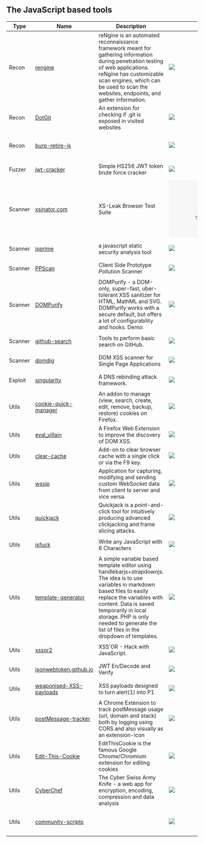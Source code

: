 
## The JavaScript based tools

| Type | Name | Description | Star | Tags | Badges |
| --- | --- | --- | --- | --- | --- |
|Recon|[rengine](https://github.com/yogeshojha/rengine)|reNgine is an automated reconnaissance framework meant for gathering information during penetration testing of web applications. reNgine has customizable scan engines, which can be used to scan the websites, endpoints, and gather information. |![](https://img.shields.io/github/stars/yogeshojha/rengine?label=%20)||![linux](./images/linux.png)![macos](./images/apple.png)![windows](./images/windows.png)[![JavaScript](/images/javascript.png)](/categorize/langs/JavaScript.md)|
|Recon|[DotGit](https://github.com/davtur19/DotGit)|An extension for checking if .git is exposed in visited websites|![](https://img.shields.io/github/stars/davtur19/DotGit?label=%20)||![linux](./images/linux.png)![macos](./images/apple.png)![windows](./images/windows.png)[![JavaScript](/images/javascript.png)](/categorize/langs/JavaScript.md)|
|Recon|[burp-retire-js](https://github.com/h3xstream/burp-retire-js)||![](https://img.shields.io/github/stars/h3xstream/burp-retire-js?label=%20)||![linux](./images/linux.png)![macos](./images/apple.png)![windows](./images/windows.png)![burp](./images/burp.png)[![JavaScript](/images/javascript.png)](/categorize/langs/JavaScript.md)|
|Fuzzer|[jwt-cracker](https://github.com/lmammino/jwt-cracker)|Simple HS256 JWT token brute force cracker |![](https://img.shields.io/github/stars/lmammino/jwt-cracker?label=%20)|[`jwt`](/categorize/tags/jwt.md)|![linux](./images/linux.png)![macos](./images/apple.png)![windows](./images/windows.png)[![JavaScript](/images/javascript.png)](/categorize/langs/JavaScript.md)|
|Scanner|[xsinator.com](https://github.com/RUB-NDS/xsinator.com)|XS-Leak Browser Test Suite|![](https://img.shields.io/github/stars/RUB-NDS/xsinator.com?label=%20)||![linux](./images/linux.png)![macos](./images/apple.png)![windows](./images/windows.png)[![JavaScript](/images/javascript.png)](/categorize/langs/JavaScript.md)|
|Scanner|[jsprime](https://github.com/dpnishant/jsprime)|a javascript static security analysis tool|![](https://img.shields.io/github/stars/dpnishant/jsprime?label=%20)||![linux](./images/linux.png)![macos](./images/apple.png)![windows](./images/windows.png)[![JavaScript](/images/javascript.png)](/categorize/langs/JavaScript.md)|
|Scanner|[PPScan](https://github.com/msrkp/PPScan)|Client Side Prototype Pollution Scanner|![](https://img.shields.io/github/stars/msrkp/PPScan?label=%20)||![linux](./images/linux.png)![macos](./images/apple.png)![windows](./images/windows.png)[![JavaScript](/images/javascript.png)](/categorize/langs/JavaScript.md)|
|Scanner|[DOMPurify](https://github.com/cure53/DOMPurify)|DOMPurify - a DOM-only, super-fast, uber-tolerant XSS sanitizer for HTML, MathML and SVG. DOMPurify works with a secure default, but offers a lot of configurability and hooks. Demo:|![](https://img.shields.io/github/stars/cure53/DOMPurify?label=%20)|[`xss`](/categorize/tags/xss.md)|![linux](./images/linux.png)![macos](./images/apple.png)![windows](./images/windows.png)[![JavaScript](/images/javascript.png)](/categorize/langs/JavaScript.md)|
|Scanner|[github-search](https://github.com/gwen001/github-search)|Tools to perform basic search on GitHub. |![](https://img.shields.io/github/stars/gwen001/github-search?label=%20)||![linux](./images/linux.png)![macos](./images/apple.png)![windows](./images/windows.png)[![JavaScript](/images/javascript.png)](/categorize/langs/JavaScript.md)|
|Scanner|[domdig](https://github.com/fcavallarin/domdig)|DOM XSS scanner for Single Page Applications |![](https://img.shields.io/github/stars/fcavallarin/domdig?label=%20)|[`xss`](/categorize/tags/xss.md)|![linux](./images/linux.png)![macos](./images/apple.png)![windows](./images/windows.png)[![JavaScript](/images/javascript.png)](/categorize/langs/JavaScript.md)|
|Exploit|[singularity](https://github.com/nccgroup/singularity)|A DNS rebinding attack framework.|![](https://img.shields.io/github/stars/nccgroup/singularity?label=%20)||![linux](./images/linux.png)![macos](./images/apple.png)![windows](./images/windows.png)[![JavaScript](/images/javascript.png)](/categorize/langs/JavaScript.md)|
|Utils|[cookie-quick-manager](https://github.com/ysard/cookie-quick-manager)|An addon to manage (view, search, create, edit, remove, backup, restore) cookies on Firefox.|![](https://img.shields.io/github/stars/ysard/cookie-quick-manager?label=%20)||![linux](./images/linux.png)![macos](./images/apple.png)![windows](./images/windows.png)[![JavaScript](/images/javascript.png)](/categorize/langs/JavaScript.md)|
|Utils|[eval_villain](https://github.com/swoops/eval_villain)|A Firefox Web Extension to improve the discovery of DOM XSS.|![](https://img.shields.io/github/stars/swoops/eval_villain?label=%20)|[`xss`](/categorize/tags/xss.md)|![linux](./images/linux.png)![macos](./images/apple.png)![windows](./images/windows.png)[![JavaScript](/images/javascript.png)](/categorize/langs/JavaScript.md)|
|Utils|[clear-cache](https://github.com/TenSoja/clear-cache)|Add-on to clear browser cache with a single click or via the F9 key.|![](https://img.shields.io/github/stars/TenSoja/clear-cache?label=%20)||![linux](./images/linux.png)![macos](./images/apple.png)![windows](./images/windows.png)[![JavaScript](/images/javascript.png)](/categorize/langs/JavaScript.md)|
|Utils|[wssip](https://github.com/nccgroup/wssip)|Application for capturing, modifying and sending custom WebSocket data from client to server and vice versa.|![](https://img.shields.io/github/stars/nccgroup/wssip?label=%20)||![linux](./images/linux.png)![macos](./images/apple.png)![windows](./images/windows.png)[![JavaScript](/images/javascript.png)](/categorize/langs/JavaScript.md)|
|Utils|[quickjack](https://github.com/samyk/quickjack)|Quickjack is a point-and-click tool for intuitively producing advanced clickjacking and frame slicing attacks.|![](https://img.shields.io/github/stars/samyk/quickjack?label=%20)||![linux](./images/linux.png)![macos](./images/apple.png)![windows](./images/windows.png)[![JavaScript](/images/javascript.png)](/categorize/langs/JavaScript.md)|
|Utils|[jsfuck](https://github.com/aemkei/jsfuck)|Write any JavaScript with 6 Characters|![](https://img.shields.io/github/stars/aemkei/jsfuck?label=%20)|[`xss`](/categorize/tags/xss.md)|![linux](./images/linux.png)![macos](./images/apple.png)![windows](./images/windows.png)[![JavaScript](/images/javascript.png)](/categorize/langs/JavaScript.md)|
|Utils|[template-generator](https://github.com/fransr/template-generator)|A simple variable based template editor using handlebarjs+strapdownjs. The idea is to use variables in markdown based files to easily replace the variables with content. Data is saved temporarily in local storage. PHP is only needed to generate the list of files in the dropdown of templates. |![](https://img.shields.io/github/stars/fransr/template-generator?label=%20)||![linux](./images/linux.png)![macos](./images/apple.png)![windows](./images/windows.png)[![JavaScript](/images/javascript.png)](/categorize/langs/JavaScript.md)|
|Utils|[xssor2](https://github.com/evilcos/xssor2)|XSS'OR - Hack with JavaScript.|![](https://img.shields.io/github/stars/evilcos/xssor2?label=%20)|[`xss`](/categorize/tags/xss.md)|![linux](./images/linux.png)![macos](./images/apple.png)![windows](./images/windows.png)[![JavaScript](/images/javascript.png)](/categorize/langs/JavaScript.md)|
|Utils|[jsonwebtoken.github.io](https://github.com/jsonwebtoken/jsonwebtoken.github.io)|JWT En/Decode and Verify|![](https://img.shields.io/github/stars/jsonwebtoken/jsonwebtoken.github.io?label=%20)|[`jwt`](/categorize/tags/jwt.md)|![linux](./images/linux.png)![macos](./images/apple.png)![windows](./images/windows.png)[![JavaScript](/images/javascript.png)](/categorize/langs/JavaScript.md)|
|Utils|[weaponised-XSS-payloads](https://github.com/hakluke/weaponised-XSS-payloads)|XSS payloads designed to turn alert(1) into P1|![](https://img.shields.io/github/stars/hakluke/weaponised-XSS-payloads?label=%20)||![linux](./images/linux.png)![macos](./images/apple.png)![windows](./images/windows.png)[![JavaScript](/images/javascript.png)](/categorize/langs/JavaScript.md)|
|Utils|[postMessage-tracker](https://github.com/fransr/postMessage-tracker)|A Chrome Extension to track postMessage usage (url, domain and stack) both by logging using CORS and also visually as an extension-icon|![](https://img.shields.io/github/stars/fransr/postMessage-tracker?label=%20)||![linux](./images/linux.png)![macos](./images/apple.png)![windows](./images/windows.png)[![JavaScript](/images/javascript.png)](/categorize/langs/JavaScript.md)|
|Utils|[Edit-This-Cookie](https://github.com/ETCExtensions/Edit-This-Cookie)|EditThisCookie is the famous Google Chrome/Chromium extension for editing cookies|![](https://img.shields.io/github/stars/ETCExtensions/Edit-This-Cookie?label=%20)||![linux](./images/linux.png)![macos](./images/apple.png)![windows](./images/windows.png)[![JavaScript](/images/javascript.png)](/categorize/langs/JavaScript.md)|
|Utils|[CyberChef](https://github.com/gchq/CyberChef)|The Cyber Swiss Army Knife - a web app for encryption, encoding, compression and data analysis |![](https://img.shields.io/github/stars/gchq/CyberChef?label=%20)||![linux](./images/linux.png)![macos](./images/apple.png)![windows](./images/windows.png)[![JavaScript](/images/javascript.png)](/categorize/langs/JavaScript.md)|
|Utils|[community-scripts](https://github.com/zaproxy/community-scripts)||![](https://img.shields.io/github/stars/zaproxy/community-scripts?label=%20)||![linux](./images/linux.png)![macos](./images/apple.png)![windows](./images/windows.png)![zap](./images/zap.png)[![JavaScript](/images/javascript.png)](/categorize/langs/JavaScript.md)|

